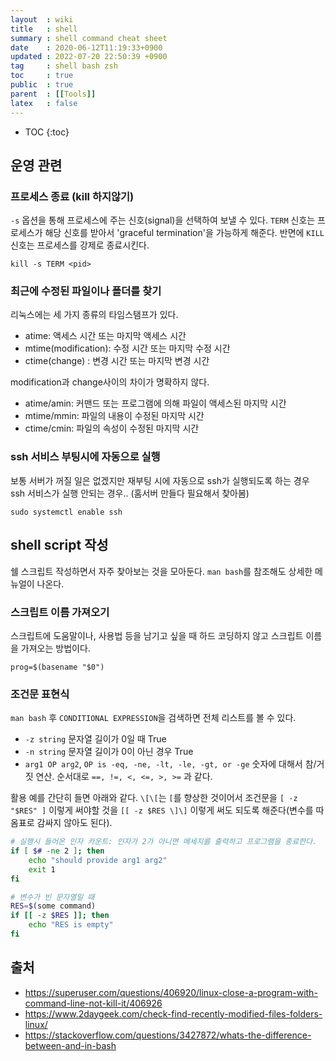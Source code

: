 ```yaml
---
layout  : wiki
title   : shell
summary : shell command cheat sheet
date    : 2020-06-12T11:19:33+0900
updated : 2022-07-20 22:50:39 +0900
tag     : shell bash zsh
toc     : true
public  : true
parent  : [[Tools]]
latex   : false
---
```

* TOC
{:toc}

## 운영 관련

### 프로세스 종료 (kill 하지않기)

`-s` 옵션을 통해 프로세스에 주는 신호(signal)을 선택하여 보낼 수 있다. `TERM` 신호는 프로세스가 해당 신호를 받아서 'graceful termination'을 가능하게 해준다. 반면에 `KILL` 신호는 프로세스를 강제로 종료시킨다. 

`kill -s TERM <pid>`

### 최근에 수정된 파일이나 폴더를 찾기

리눅스에는 세 가지 종류의 타임스탬프가 있다.

- atime: 액세스 시간 또는 마지막 액세스 시간
- mtime(modification): 수정 시간 또는 마지막 수정 시간
- ctime(change)      : 변경 시간 또는 마지막 변경 시간

modification과 change사이의 차이가 명확하지 않다.

- atime/amin: 커맨드 또는 프로그램에 의해 파일이 액세스된 마지막 시간
- mtime/mmin: 파일의 내용이 수정된 마지막 시간
- ctime/cmin: 파일의 속성이 수정된 마지막 시간

### ssh 서비스 부팅시에 자동으로 실행

보통 서버가 꺼질 일은 없겠지만 재부팅 시에 자동으로 ssh가 실행되도록 하는 경우 ssh 서비스가 실행 안되는 경우.. (홈서버 만들다 필요해서 찾아봄)

`sudo systemctl enable ssh`

## shell script 작성

쉘 스크립트 작성하면서 자주 찾아보는 것을 모아둔다. `man bash`를 참조해도 상세한 메뉴얼이 나온다.

### 스크립트 이름 가져오기

스크립트에 도움말이나, 사용법 등을 남기고 싶을 때 하드 코딩하지 않고 스크립트 이름을 가져오는 방법이다.

`prog=$(basename "$0")`

### 조건문 표현식

`man bash` 후 `CONDITIONAL EXPRESSION`을 검색하면 전체 리스트를 볼 수 있다.

- `-z string` 문자열 길이가 0일 때 True
- `-n string` 문자열 길이가 0이 아닌 경우 True
- `arg1 OP arg2`, `OP is -eq, -ne, -lt, -le, -gt, or -ge` 숫자에 대해서 참/거짓 연산. 순서대로 `==, !=, <, <=, >, >=` 과 같다.

활용 예를 간단히 들면 아래와 같다. `\[\[`는 `[`를 향상한 것이어서 조건문을 `[ -z "$RES" ]` 이렇게 써야할 것을 `[[ -z $RES \]\]` 이렇게 써도 되도록 해준다(변수를 따옴표로 감싸지 않아도 된다).

```bash
# 실행시 들어온 인자 카운트: 인자가 2가 아니면 메세지를 출력하고 프로그램을 종료한다.
if [ $# -ne 2 ]; then
    echo "should provide arg1 arg2"
	exit 1
fi

# 변수가 빈 문자열일 때
RES=$(some command)
if [[ -z $RES ]]; then
    echo "RES is empty"
fi
```

## 출처
- <https://superuser.com/questions/406920/linux-close-a-program-with-command-line-not-kill-it/406926>
- <https://www.2daygeek.com/check-find-recently-modified-files-folders-linux/>
- <https://stackoverflow.com/questions/3427872/whats-the-difference-between-and-in-bash>

